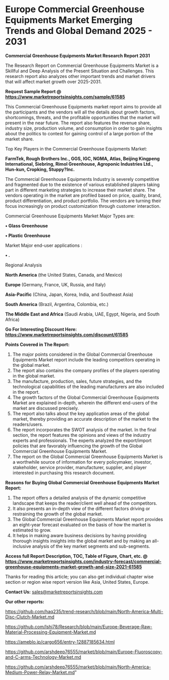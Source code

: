 # Europe Commercial Greenhouse Equipments Market Emerging Trends and Global Demand 2025 - 2031

<strong>Commercial Greenhouse Equipments Market Research Report 2031</strong>

The Research Report on Commercial Greenhouse Equipments Market is a Skillful and Deep Analysis of the Present Situation and Challenges. This research report also analyzes other important trends and market drivers that will affect market growth over 2025-2031.

<strong>Request Sample Report @ <a href=https://www.marketreportsinsights.com/sample/61585>https://www.marketreportsinsights.com/sample/61585</a></strong>

This Commercial Greenhouse Equipments market report aims to provide all the participants and the vendors will all the details about growth factors, shortcomings, threats, and the profitable opportunities that the market will present in the near future. The report also features the revenue share, industry size, production volume, and consumption in order to gain insights about the politics to contest for gaining control of a large portion of the market share.

Top Key Players in the Commercial Greenhouse Equipments Market:

<strong>FarmTek, Rough Brothers Inc., GGS, IGC, NGMA, Atlas, Beijing Kingpeng International, Siebring, Rimol Greenhouse, Agroponic Industries Ltd., Hun-kun, Cropking, Stuppy?Inc.</strong>

The Commercial Greenhouse Equipments Industry is severely competitive and fragmented due to the existence of various established players taking part in different marketing strategies to increase their market share. The vendors operating in the market are profiled based on price, quality, brand, product differentiation, and product portfolio. The vendors are turning their focus increasingly on product customization through customer interaction.

Commercial Greenhouse Equipments Market Major Types are:

<strong>• Glass Greenhouse

• Plastic Greenhouse</strong>

Market Major end-user applications :

<strong>• .</strong>

Regional Analysis

</u><strong><b>North America</b></strong> (the United States, Canada, and Mexico)

<strong><b>Europe </b></strong>(Germany, France, UK, Russia, and Italy)

<strong><b>Asia-Pacific</b></strong> (China, Japan, Korea, India, and Southeast Asia)

<strong><b>South America</b></strong> (Brazil, Argentina, Colombia, etc.)

<strong><b>The Middle East and Africa</b></strong> (Saudi Arabia, UAE, Egypt, Nigeria, and South Africa)

<strong>Go For Interesting Discount Here: <a href=https://www.marketreportsinsights.com/discount/61585>https://www.marketreportsinsights.com/discount/61585</a></strong>

<strong>Points Covered in The Report:</strong>
<ol>
  <li>The major points considered in the Global Commercial Greenhouse Equipments Market report include the leading competitors operating in the global market.</li>
  <li>The report also contains the company profiles of the players operating in the global market.</li>
  <li>The manufacture, production, sales, future strategies, and the technological capabilities of the leading manufacturers are also included in the report.</li>
  <li>The growth factors of the Global Commercial Greenhouse Equipments Market are explained in-depth, wherein the different end-users of the market are discussed precisely.</li>
  <li>The report also talks about the key application areas of the global market, thereby providing an accurate description of the market to the readers/users.</li>
  <li>The report incorporates the SWOT analysis of the market. In the final section, the report features the opinions and views of the industry experts and professionals. The experts analyzed the export/import policies that are favorably influencing the growth of the Global Commercial Greenhouse Equipments Market.</li>
  <li>The report on the Global Commercial Greenhouse Equipments Market is a worthwhile source of information for every policymaker, investor, stakeholder, service provider, manufacturer, supplier, and player interested in purchasing this research document.</li>
</ol>
<strong>Reasons for Buying Global Commercial Greenhouse Equipments Market Report:</strong>

<ol>
  <li>The report offers a detailed analysis of the dynamic competitive landscape that keeps the reader/client well ahead of the competitors.</li>
  <li>It also presents an in-depth view of the different factors driving or restraining the growth of the global market.</li>
  <li>The Global Commercial Greenhouse Equipments Market report provides an eight-year forecast evaluated on the basis of how the market is estimated to grow.</li>
  <li>It helps in making aware business decisions by having providing thorough insights insights into the global market and by making an all-inclusive analysis of the key market segments and sub-segments.</li>
</ol>
<strong>Access full Report Description, TOC, Table of Figure, Chart, etc. @ <a href=https://www.marketreportsinsights.com/industry-forecast/commercial-greenhouse-equipments-market-growth-and-size-2021-61585>https://www.marketreportsinsights.com/industry-forecast/commercial-greenhouse-equipments-market-growth-and-size-2021-61585</a></strong>


Thanks for reading this article; you can also get individual chapter wise section or region wise report version like Asia, United States, Europe.

<strong>Contact Us:</strong>
sales@marketreportsinsights.com

<strong>Our other reports:</strong>

<a href=https://github.com/haq235/trend-research/blob/main/North-America-Multi-Disc-Clutch-Market.md>https://github.com/haq235/trend-research/blob/main/North-America-Multi-Disc-Clutch-Market.md</a>

<a href=https://github.com/Ishi78/Research/blob/main/Europe-Beverage-Raw-Material-Processing-Equipment-Market.md>https://github.com/Ishi78/Research/blob/main/Europe-Beverage-Raw-Material-Processing-Equipment-Market.md</a>

<a href=https://ameblo.jp/cargo656/entry-12887185634.html>https://ameblo.jp/cargo656/entry-12887185634.html</a>

<a href=https://github.com/arshdeep76555/market/blob/main/Europe-Fluoroscopy-and-C-arms-Technology-Market.md>https://github.com/arshdeep76555/market/blob/main/Europe-Fluoroscopy-and-C-arms-Technology-Market.md</a>

<a href=https://github.com/arshdeep76555/market/blob/main/North-America-Medium-Power-Relay-Market.md>https://github.com/arshdeep76555/market/blob/main/North-America-Medium-Power-Relay-Market.md</a>"
